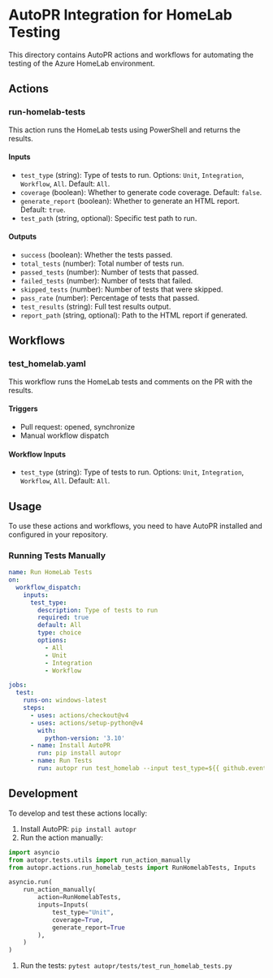 # AutoPR Integration for HomeLab Testing

This directory contains AutoPR actions and workflows for automating the testing of the Azure HomeLab environment.

## Actions

### run-homelab-tests

This action runs the HomeLab tests using PowerShell and returns the results.

#### Inputs

- `test_type` (string): Type of tests to run. Options: `Unit`, `Integration`, `Workflow`, `All`. Default: `All`.
- `coverage` (boolean): Whether to generate code coverage. Default: `false`.
- `generate_report` (boolean): Whether to generate an HTML report. Default: `true`.
- `test_path` (string, optional): Specific test path to run.

#### Outputs

- `success` (boolean): Whether the tests passed.
- `total_tests` (number): Total number of tests run.
- `passed_tests` (number): Number of tests that passed.
- `failed_tests` (number): Number of tests that failed.
- `skipped_tests` (number): Number of tests that were skipped.
- `pass_rate` (number): Percentage of tests that passed.
- `test_results` (string): Full test results output.
- `report_path` (string, optional): Path to the HTML report if generated.

## Workflows

### test_homelab.yaml

This workflow runs the HomeLab tests and comments on the PR with the results.

#### Triggers

- Pull request: opened, synchronize
- Manual workflow dispatch

#### Workflow Inputs

- `test_type` (string): Type of tests to run. Options: `Unit`, `Integration`, `Workflow`, `All`. Default: `All`.

## Usage

To use these actions and workflows, you need to have AutoPR installed and configured in your repository.

### Running Tests Manually

```yaml
name: Run HomeLab Tests
on:
  workflow_dispatch:
    inputs:
      test_type:
        description: Type of tests to run
        required: true
        default: All
        type: choice
        options:
          - All
          - Unit
          - Integration
          - Workflow

jobs:
  test:
    runs-on: windows-latest
    steps:
      - uses: actions/checkout@v4
      - uses: actions/setup-python@v4
        with:
          python-version: '3.10'
      - name: Install AutoPR
        run: pip install autopr
      - name: Run Tests
        run: autopr run test_homelab --input test_type=${{ github.event.inputs.test_type }}
```

## Development

To develop and test these actions locally:

1. Install AutoPR: `pip install autopr`
2. Run the action manually:

```python
import asyncio
from autopr.tests.utils import run_action_manually
from autopr.actions.run_homelab_tests import RunHomelabTests, Inputs

asyncio.run(
    run_action_manually(
        action=RunHomelabTests,
        inputs=Inputs(
            test_type="Unit",
            coverage=True,
            generate_report=True
        ),
    )
)
```

1. Run the tests: `pytest autopr/tests/test_run_homelab_tests.py`
